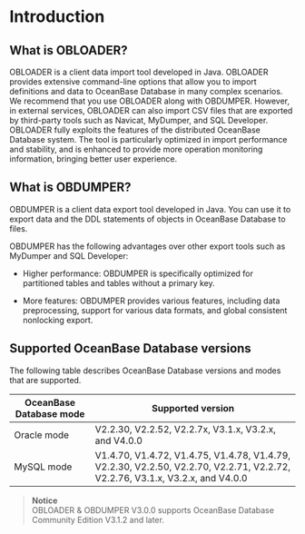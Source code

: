 # Introduction



## What is OBLOADER?

OBLOADER is a client data import tool developed in Java. OBLOADER provides extensive command-line options that allow you to import definitions and data to OceanBase Database in many complex scenarios. We recommend that you use OBLOADER along with OBDUMPER. However, in external services, OBLOADER can also import CSV files that are exported by third-party tools such as Navicat, MyDumper, and SQL Developer. OBLOADER fully exploits the features of the distributed OceanBase Database system. The tool is particularly optimized in import performance and stability, and is enhanced to provide more operation monitoring information, bringing better user experience.

## What is OBDUMPER?

OBDUMPER is a client data export tool developed in Java. You can use it to export data and the DDL statements of objects in OceanBase Database to files.

OBDUMPER has the following advantages over other export tools such as MyDumper and SQL Developer:

* Higher performance: OBDUMPER is specifically optimized for partitioned tables and tables without a primary key.



* More features: OBDUMPER provides various features, including data preprocessing, support for various data formats, and global consistent nonlocking export.

## Supported OceanBase Database versions

The following table describes OceanBase Database versions and modes that are supported.


| **OceanBase Database mode** | **Supported version** |
|--------------|------------------------------------------------------------------------------------------|
| Oracle mode | V2.2.30, V2.2.52, V2.2.7x, V3.1.x, V3.2.x, and V4.0.0 |
| MySQL mode | V1.4.70, V1.4.72, V1.4.75, V1.4.78, V1.4.79, V2.2.30, V2.2.50, V2.2.70, V2.2.71, V2.2.72, V2.2.76, V3.1.x, V3.2.x, and V4.0.0 |


> **Notice**<br>
> OBLOADER & OBDUMPER V3.0.0 supports OceanBase Database Community Edition V3.1.2 and later.